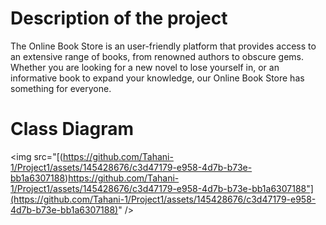 # Description of the project


 The Online Book Store is an user-friendly platform that provides access to an extensive range of books, from renowned authors to obscure gems. Whether you are looking for a new novel to lose yourself in, or an informative book to expand your knowledge, our Online Book Store has something for everyone.
 

# Class Diagram

<img src="[(https://github.com/Tahani-1/Project1/assets/145428676/c3d47179-e958-4d7b-b73e-bb1a6307188)https://github.com/Tahani-1/Project1/assets/145428676/c3d47179-e958-4d7b-b73e-bb1a6307188"](https://github.com/Tahani-1/Project1/assets/145428676/c3d47179-e958-4d7b-b73e-bb1a6307188)" />
